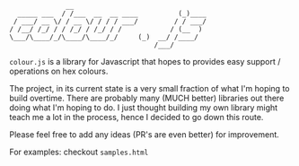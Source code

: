                   __                                
      _____ ___  / /___  __  __ ____          (_)____
     / ___/ __ \/ / __ \/ / / / ___/         / / ___/
    / /__/ /_/ / / /_/ / /_/ / /            / (__  ) 
    \___/\____/_/\____/\____/_/     (_)  __/ /____/  
                                        /___/        


`colour.js` is a library for Javascript that hopes to provides easy support / operations 
on hex colours.

The project, in its current state is a very small fraction of what I'm hoping to build 
overtime. There are probably many (MUCH better) libraries out there doing what I'm hoping 
to do. I just thought building my own library might teach me a lot in the process, hence 
I decided to go down this route.

Please feel free to add any ideas (PR's are even better) for improvement.

For examples: checkout `samples.html`

